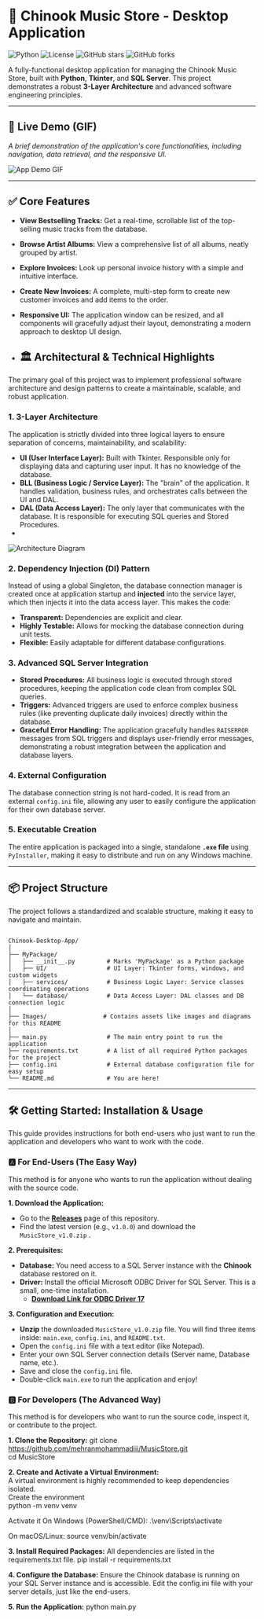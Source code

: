 # 🎵 Chinook Music Store - Desktop Application

![Python](https://img.shields.io/badge/python-3.11-blue.svg)
![License](https://img.shields.io/github/license/mehranmohammadiii/MusicStore)
![GitHub stars](https://img.shields.io/github/stars/mehranmohammadiii/MusicStore?style=social)
![GitHub forks](https://img.shields.io/github/forks/mehranmohammadiii/MusicStore?style=social)

A fully-functional desktop application for managing the Chinook Music Store, built with **Python**, **Tkinter**, and **SQL Server**. This project demonstrates a robust **3-Layer Architecture** and advanced software engineering principles.

---

## 🚀 Live Demo (GIF)

*A brief demonstration of the application's core functionalities, including navigation, data retrieval, and the responsive UI.*

![App Demo GIF]()


---

## ✅ Core Features

-   **View Bestselling Tracks:** Get a real-time, scrollable list of the top-selling music tracks from the database.
-   **Browse Artist Albums:** View a comprehensive list of all albums, neatly grouped by artist.
-   **Explore Invoices:** Look up personal invoice history with a simple and intuitive interface.
-   **Create New Invoices:** A complete, multi-step form to create new customer invoices and add items to the order.
-   **Responsive UI:** The application window can be resized, and all components will gracefully adjust their layout, demonstrating a modern approach to desktop UI design.

-   ## 🏛️ Architectural & Technical Highlights

The primary goal of this project was to implement professional software architecture and design patterns to create a maintainable, scalable, and robust application.

### 1. **3-Layer Architecture**
The application is strictly divided into three logical layers to ensure separation of concerns, maintainability, and scalability:
-   **UI (User Interface Layer):** Built with Tkinter. Responsible only for displaying data and capturing user input. It has no knowledge of the database.
-   **BLL (Business Logic / Service Layer):** The "brain" of the application. It handles validation, business rules, and orchestrates calls between the UI and DAL.
-   **DAL (Data Access Layer):** The only layer that communicates with the database. It is responsible for executing SQL queries and Stored Procedures.
-   
![Architecture Diagram](https://github.com/mehranmohammadiii/MusicStore/blob/master/APP/MyPackage/UI/Images/_%D9%86%D9%85%D9%88%D8%AF%D8%A7%D8%B1%20%D8%A8%D8%AF%D9%88%D9%86%20%D9%86%D8%A7%D9%85_.drawio%20(1).png)
### 2. **Dependency Injection (DI) Pattern**
Instead of using a global Singleton, the database connection manager is created once at application startup and **injected** into the service layer, which then injects it into the data access layer. This makes the code:
-   **Transparent:** Dependencies are explicit and clear.
-   **Highly Testable:** Allows for mocking the database connection during unit tests.
-   **Flexible:** Easily adaptable for different database configurations.

### 3. **Advanced SQL Server Integration**
-   **Stored Procedures:** All business logic is executed through stored procedures, keeping the application code clean from complex SQL queries.
-   **Triggers:** Advanced triggers are used to enforce complex business rules (like preventing duplicate daily invoices) directly within the database.
-   **Graceful Error Handling:** The application gracefully handles `RAISERROR` messages from SQL triggers and displays user-friendly error messages, demonstrating a robust integration between the application and database layers.

### 4. **External Configuration**
The database connection string is not hard-coded. It is read from an external `config.ini` file, allowing any user to easily configure the application for their own database server.

### 5. **Executable Creation**
The entire application is packaged into a single, standalone **`.exe` file** using `PyInstaller`, making it easy to distribute and run on any Windows machine.

---

## 📦 Project Structure

The project follows a standardized and scalable structure, making it easy to navigate and maintain.

```plaintext

Chinook-Desktop-App/
│
├── MyPackage/
│   ├── __init__.py         # Marks 'MyPackage' as a Python package
│   ├── UI/                 # UI Layer: Tkinter forms, windows, and custom widgets
│   ├── services/           # Business Logic Layer: Service classes coordinating operations
│   └── database/           # Data Access Layer: DAL classes and DB connection logic
│
├── Images/                # Contains assets like images and diagrams for this README
│
├── main.py                 # The main entry point to run the application
├── requirements.txt        # A list of all required Python packages for the project
├── config.ini              # External database configuration file for easy setup
└── README.md               # You are here!

```
---

## 🛠️ Getting Started: Installation & Usage

This guide provides instructions for both end-users who just want to run the application and developers who want to work with the code.

### 🅰️ For End-Users (The Easy Way)

This method is for anyone who wants to run the application without dealing with the source code.

**1. Download the Application:**
- Go to the **[Releases](https://github.com/mehranmohammadiii/MusicStore)** page of this repository.
- Find the latest version (e.g., `v1.0.0`) and download the `MusicStore_v1.0.zip` .

**2. Prerequisites:**
- **Database:** You need access to a SQL Server instance with the **Chinook** database restored on it.
- **Driver:** Install the official Microsoft ODBC Driver for SQL Server. This is a small, one-time installation.
  - **[Download Link for ODBC Driver 17](https://aka.ms/msodbcsql17)**

**3. Configuration and Execution:**
- **Unzip** the downloaded `MusicStore_v1.0.zip` file. You will find three items inside: `main.exe`, `config.ini`, and `README.txt`.
- Open the `config.ini` file with a text editor (like Notepad).
- Enter your own SQL Server connection details (Server name, Database name, etc.).
- Save and close the `config.ini` file.
- Double-click `main.exe` to run the application and enjoy!

### 🅱️ For Developers (The Advanced Way)

This method is for developers who want to run the source code, inspect it, or contribute to the project.

**1. Clone the Repository:**
git clone https://github.com/mehranmohammadiii/MusicStore.git  
cd MusicStore

**2. Create and Activate a Virtual Environment:**  
A virtual environment is highly recommended to keep dependencies isolated.  
Create the environment  
python -m venv venv

 Activate it
On Windows (PowerShell/CMD):
.\venv\Scripts\activate

On macOS/Linux:
source venv/bin/activate

**3. Install Required Packages:**
All dependencies are listed in the requirements.txt file.
pip install -r requirements.txt

**4. Configure the Database:**
Ensure the Chinook database is running on your SQL Server instance and is accessible.
Edit the config.ini file with your server details, just like the end-users.

**5. Run the Application:**
python main.py


